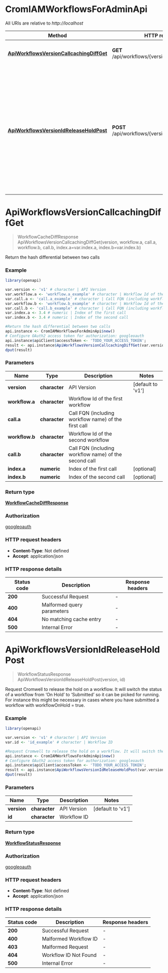 # CromIAMWorkflowsForAdminApi

All URIs are relative to *http://localhost*

Method | HTTP request | Description
------------- | ------------- | -------------
[**ApiWorkflowsVersionCallcachingDiffGet**](CromIAMWorkflowsForAdminApi.md#ApiWorkflowsVersionCallcachingDiffGet) | **GET** /api/workflows/{version}/callcaching/diff | Return the hash differential between two calls
[**ApiWorkflowsVersionIdReleaseHoldPost**](CromIAMWorkflowsForAdminApi.md#ApiWorkflowsVersionIdReleaseHoldPost) | **POST** /api/workflows/{version}/{id}/releaseHold | Request Cromwell to release the hold on a workflow. It will switch the status of a workflow from ‘On Hold’ to ‘Submitted’ so it can be picked for running. For instance this might be necessary in cases where you have submitted a workflow with workflowOnHold &#x3D; true.


# **ApiWorkflowsVersionCallcachingDiffGet**
> WorkflowCacheDiffResponse ApiWorkflowsVersionCallcachingDiffGet(version, workflow.a, call.a, workflow.b, call.b, index.a=var.index.a, index.b=var.index.b)

Return the hash differential between two calls

### Example
```R
library(openapi)

var.version <- 'v1' # character | API Version
var.workflow.a <- 'workflow.a_example' # character | Workflow Id of the first workflow
var.call.a <- 'call.a_example' # character | Call FQN (including workflow name) of the first call
var.workflow.b <- 'workflow.b_example' # character | Workflow Id of the second workflow
var.call.b <- 'call.b_example' # character | Call FQN (including workflow name) of the second call
var.index.a <- 3.4 # numeric | Index of the first call
var.index.b <- 3.4 # numeric | Index of the second call

#Return the hash differential between two calls
api.instance <- CromIAMWorkflowsForAdminApi$new()
# Configure OAuth2 access token for authorization: googleoauth
api.instance$apiClient$accessToken <- 'TODO_YOUR_ACCESS_TOKEN';
result <- api.instance$ApiWorkflowsVersionCallcachingDiffGet(var.version, var.workflow.a, var.call.a, var.workflow.b, var.call.b, index.a=var.index.a, index.b=var.index.b)
dput(result)
```

### Parameters

Name | Type | Description  | Notes
------------- | ------------- | ------------- | -------------
 **version** | **character**| API Version | [default to &#39;v1&#39;]
 **workflow.a** | **character**| Workflow Id of the first workflow | 
 **call.a** | **character**| Call FQN (including workflow name) of the first call | 
 **workflow.b** | **character**| Workflow Id of the second workflow | 
 **call.b** | **character**| Call FQN (including workflow name) of the second call | 
 **index.a** | **numeric**| Index of the first call | [optional] 
 **index.b** | **numeric**| Index of the second call | [optional] 

### Return type

[**WorkflowCacheDiffResponse**](WorkflowCacheDiffResponse.md)

### Authorization

[googleoauth](../README.md#googleoauth)

### HTTP request headers

 - **Content-Type**: Not defined
 - **Accept**: application/json

### HTTP response details
| Status code | Description | Response headers |
|-------------|-------------|------------------|
| **200** | Successful Request |  -  |
| **400** | Malformed query parameters |  -  |
| **404** | No matching cache entry |  -  |
| **500** | Internal Error |  -  |

# **ApiWorkflowsVersionIdReleaseHoldPost**
> WorkflowStatusResponse ApiWorkflowsVersionIdReleaseHoldPost(version, id)

Request Cromwell to release the hold on a workflow. It will switch the status of a workflow from ‘On Hold’ to ‘Submitted’ so it can be picked for running. For instance this might be necessary in cases where you have submitted a workflow with workflowOnHold = true.

### Example
```R
library(openapi)

var.version <- 'v1' # character | API Version
var.id <- 'id_example' # character | Workflow ID

#Request Cromwell to release the hold on a workflow. It will switch the status of a workflow from ‘On Hold’ to ‘Submitted’ so it can be picked for running. For instance this might be necessary in cases where you have submitted a workflow with workflowOnHold = true.
api.instance <- CromIAMWorkflowsForAdminApi$new()
# Configure OAuth2 access token for authorization: googleoauth
api.instance$apiClient$accessToken <- 'TODO_YOUR_ACCESS_TOKEN';
result <- api.instance$ApiWorkflowsVersionIdReleaseHoldPost(var.version, var.id)
dput(result)
```

### Parameters

Name | Type | Description  | Notes
------------- | ------------- | ------------- | -------------
 **version** | **character**| API Version | [default to &#39;v1&#39;]
 **id** | **character**| Workflow ID | 

### Return type

[**WorkflowStatusResponse**](WorkflowStatusResponse.md)

### Authorization

[googleoauth](../README.md#googleoauth)

### HTTP request headers

 - **Content-Type**: Not defined
 - **Accept**: application/json

### HTTP response details
| Status code | Description | Response headers |
|-------------|-------------|------------------|
| **200** | Successful Request |  -  |
| **400** | Malformed Workflow ID |  -  |
| **403** | Malformed Request |  -  |
| **404** | Workflow ID Not Found |  -  |
| **500** | Internal Error |  -  |

